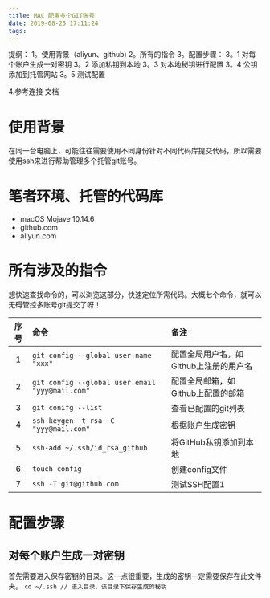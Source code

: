 ```yaml
---
title: MAC 配置多个GIT账号
date: 2019-08-25 17:11:24
tags:
---
```

提纲：
1。使用背景（aliyun、github)
2。所有的指令
3。配置步骤：
3。1 对每个账户生成一对密钥
3。2 添加私钥到本地
3。3 对本地秘钥进行配置
3。4 公钥添加到托管网站
3。5 测试配置

4.参考连接 文档


# 使用背景
在同一台电脑上，可能往往需要使用不同身份针对不同代码库提交代码，所以需要使用ssh来进行帮助管理多个托管git账号。

# 笔者环境、托管的代码库
- macOS Mojave 10.14.6
- github.com
- aliyun.com

# 所有涉及的指令
想快速查找命令的，可以浏览这部分，快速定位所需代码。大概七个命令，就可以无碍管控多账号git提交了呀！

序号|命令|备注
:--:|:--|:--
1|`git config --global user.name "xxx"`|配置全局用户名，如Github上注册的用户名
2|`git config --global user.email "yyy@mail.com"`|配置全局邮箱，如Github上配置的邮箱
3|`git conifg --list`|查看已配置的git列表
4|`ssh-keygen -t rsa -C "yyy@mail.com"`|根据账户生成密钥
5|`ssh-add ~/.ssh/id_rsa_github`|将GitHub私钥添加到本地
6|`touch config`|创建config文件 
7|`ssh -T git@github.com`|测试SSH配置1

# 配置步骤
## 对每个账户生成一对密钥
首先需要进入保存密钥的目录。这一点很重要，生成的密钥一定需要保存在此文件夹。
`cd ~/.ssh // 进入目录，该目录下保存生成的秘钥`


